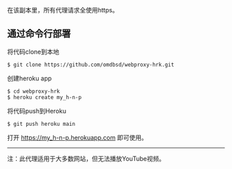 在该副本里，所有代理请求全使用https。

通过命令行部署
--------------

将代码clone到本地

```
$ git clone https://github.com/omdbsd/webproxy-hrk.git
```

创建heroku app

```
$ cd webproxy-hrk
$ heroku create my_h-n-p
```

将代码push到Heroku

```
$ git push heroku main
```

打开 https://my_h-n-p.herokuapp.com 即可使用。


-----

注：此代理适用于大多数网站，但无法播放YouTube视频。

